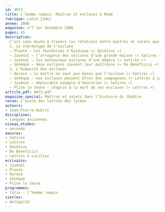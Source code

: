 ```yaml
---
id: 4073
title: L’homme romain. Maîtres et esclaves à Rome 
rubrique: Latin [2de]
annee: 2000
magazine: n°7 1er décembre 2000
pages: 45
description: 
  C’est sans doute à travers les relations entre maîtres et valets que la comédie européenne classique affiche sa dette la plus nette envers le théâtre antique. Scapin et ses congénères sont les héritiers directs des esclaves mis en scène par la nouvelle comédie athénienne de Ménandre, dont Plaute et Térence exploitent les sujets à Rome…
  1. Le stéréotype de l’esclave
  – Plaute – les fourberies d’Épidique (« Epidicus »)
  – Juvénal – l’arrogance des esclaves d’une grande maison (« Satires »)
  – Juvénal – les malheureux esclaves d’une mégère (« Satires »)
  – Sénèque – deux esclaves sauvent leur maîtresse (« De Beneficiis »)
  2. L’humanité des esclaves
  – Horace – le maître ne vaut pas mieux que l’esclave (« Satires »)
  – Sénèque – nos esclaves peuvent êtres des compagnons (« Lettres à Lucilius »)
  – Juvénal – déplorable exemple d’éducation (« Satires »)
  – Pline le Jeune – chagrin à la mort de ses esclaves (« Lettres »)
article_pdf: 4073.pdf
magazine_special: Maîtres et valets dans l’histoire du théâtre
revue: L’école des lettres des lycées
auteurs:
- Jean-Pierre Aubrit
disciplines:
- langues anciennes
niveau_etudes:
- seconde
oeuvres:
- Satires
- Lettres
- Epidicus
- De Beneficiis
- Lettres à Lucilius
ecrivains:
- Juvénal
- Plaute
- Horace
- Sénèque
- Pline le Jeune
programmes:
- latin - l’homme romain
siecles:
- Antiquité
---
```

